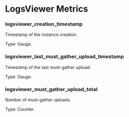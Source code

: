 # LogsViewer Metrics

### logsviewer_creation_timestamp
Timestamp of the instance creation.

Type: Gauge.

### logsviewer_last_must_gather_upload_timestamp
Timestamp of the last must-gather upload.

Type: Gauge.

### logsviewer_must_gather_upload_total
Number of must-gather uploads.

Type: Counter.


